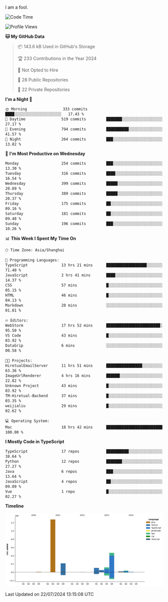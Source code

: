 I am a fool.

<!--START_SECTION:waka-->
![Code Time](http://img.shields.io/badge/Code%20Time-1%2C571%20hrs%2024%20mins-blue)

![Profile Views](http://img.shields.io/badge/Profile%20Views-0-blue)

**🐱 My GitHub Data** 

> 📦 143.6 kB Used in GitHub's Storage 
 > 
> 🏆 233 Contributions in the Year 2024
 > 
> 🚫 Not Opted to Hire
 > 
> 📜 28 Public Repositories 
 > 
> 🔑 22 Private Repositories 
 > 
**I'm a Night 🦉** 

```text
🌞 Morning                333 commits         ████░░░░░░░░░░░░░░░░░░░░░   17.43 % 
🌆 Daytime                519 commits         ███████░░░░░░░░░░░░░░░░░░   27.17 % 
🌃 Evening                794 commits         ██████████░░░░░░░░░░░░░░░   41.57 % 
🌙 Night                  264 commits         ███░░░░░░░░░░░░░░░░░░░░░░   13.82 % 
```
📅 **I'm Most Productive on Wednesday** 

```text
Monday                   254 commits         ███░░░░░░░░░░░░░░░░░░░░░░   13.30 % 
Tuesday                  316 commits         ████░░░░░░░░░░░░░░░░░░░░░   16.54 % 
Wednesday                399 commits         █████░░░░░░░░░░░░░░░░░░░░   20.89 % 
Thursday                 389 commits         █████░░░░░░░░░░░░░░░░░░░░   20.37 % 
Friday                   175 commits         ██░░░░░░░░░░░░░░░░░░░░░░░   09.16 % 
Saturday                 181 commits         ██░░░░░░░░░░░░░░░░░░░░░░░   09.48 % 
Sunday                   196 commits         ███░░░░░░░░░░░░░░░░░░░░░░   10.26 % 
```


📊 **This Week I Spent My Time On** 

```text
🕑︎ Time Zone: Asia/Shanghai

💬 Programming Languages: 
TypeScript               13 hrs 21 mins      ██████████████████░░░░░░░   71.40 % 
JavaScript               2 hrs 41 mins       ████░░░░░░░░░░░░░░░░░░░░░   14.37 % 
CSS                      57 mins             █░░░░░░░░░░░░░░░░░░░░░░░░   05.15 % 
HTML                     46 mins             █░░░░░░░░░░░░░░░░░░░░░░░░   04.13 % 
Markdown                 20 mins             ░░░░░░░░░░░░░░░░░░░░░░░░░   01.81 % 

🔥 Editors: 
WebStorm                 17 hrs 52 mins      ████████████████████████░   95.50 % 
VS Code                  43 mins             █░░░░░░░░░░░░░░░░░░░░░░░░   03.92 % 
DataGrip                 6 mins              ░░░░░░░░░░░░░░░░░░░░░░░░░   00.58 % 

🐱‍💻 Projects: 
HiretualEmailServer      11 hrs 51 mins      ████████████████░░░░░░░░░   63.36 % 
ImageUrlRenderer         4 hrs 16 mins       ██████░░░░░░░░░░░░░░░░░░░   22.82 % 
Unknown Project          43 mins             █░░░░░░░░░░░░░░░░░░░░░░░░   03.92 % 
TM-Hiretual-Backend      37 mins             █░░░░░░░░░░░░░░░░░░░░░░░░   03.35 % 
weijialiu                29 mins             █░░░░░░░░░░░░░░░░░░░░░░░░   02.62 % 

💻 Operating System: 
Mac                      18 hrs 42 mins      █████████████████████████   100.00 % 
```

**I Mostly Code in TypeScript** 

```text
TypeScript               17 repos            ██████████░░░░░░░░░░░░░░░   38.64 % 
Python                   12 repos            ███████░░░░░░░░░░░░░░░░░░   27.27 % 
Java                     6 repos             ███░░░░░░░░░░░░░░░░░░░░░░   13.64 % 
JavaScript               4 repos             ██░░░░░░░░░░░░░░░░░░░░░░░   09.09 % 
Vue                      1 repo              █░░░░░░░░░░░░░░░░░░░░░░░░   02.27 % 
```



**Timeline**

![Lines of Code chart](https://raw.githubusercontent.com/VeejaLiu/VeejaLiu/master/assets/bar_graph.png)


 Last Updated on 22/07/2024 13:15:08 UTC
<!--END_SECTION:waka-->
